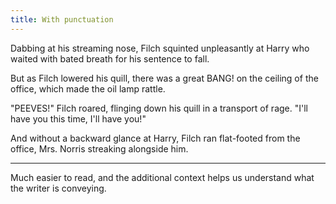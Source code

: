 ```yaml
---
title: With punctuation
---
```


<p class="lead">Dabbing at his streaming nose, Filch squinted unpleasantly at Harry who waited with bated breath for his sentence to fall.</p>

<p class="lead">But as Filch lowered his quill, there was a great BANG! on the ceiling of the office, which made the oil lamp rattle.</p>

<p class="lead">"PEEVES!" Filch roared, flinging down his quill in a transport of rage. "I'll have you this time, I'll have you!"</p>

<p class="lead">And without a backward glance at Harry, Filch ran flat-footed from the office, Mrs. Norris streaking alongside him.</p>

<hr />

Much easier to read, and the additional context helps us understand what the writer is conveying.